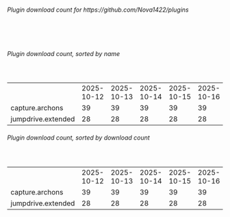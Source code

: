 <h6>Plugin download count for https://github.com/Nova1422/plugins</h6><br>
<br>
<h6>Plugin download count, sorted by name</h6><sub><sup><br>
<table>
	<tr>
		<td></td>
		<td>2025-10-12</td>
		<td>2025-10-13</td>
		<td>2025-10-14</td>
		<td>2025-10-15</td>
		<td>2025-10-16</td>
		<td>2025-10-17</td>
		<td>2025-10-18</td>
		<td>today +</td>
	</tr>
	<tr>
		<td>capture.archons</td>
		<td>39</td>
		<td>39</td>
		<td>39</td>
		<td>39</td>
		<td>39</td>
		<td>39</td>
		<td>41</td>
		<td>+ 2</td>
	</tr>
	<tr>
		<td>jumpdrive.extended</td>
		<td>28</td>
		<td>28</td>
		<td>28</td>
		<td>28</td>
		<td>28</td>
		<td>28</td>
		<td>30</td>
		<td>+ 2</td>
	</tr>
</table>
</sub></sup>
<h6>Plugin download count, sorted by download count</h6><sub><sup><br>
<table>
	<tr>
		<td></td>
		<td>2025-10-12</td>
		<td>2025-10-13</td>
		<td>2025-10-14</td>
		<td>2025-10-15</td>
		<td>2025-10-16</td>
		<td>2025-10-17</td>
		<td>2025-10-18</td>
		<td>today +</td>
	</tr>
	<tr>
		<td>capture.archons</td>
		<td>39</td>
		<td>39</td>
		<td>39</td>
		<td>39</td>
		<td>39</td>
		<td>39</td>
		<td>41</td>
		<td>+ 2</td>
	</tr>
	<tr>
		<td>jumpdrive.extended</td>
		<td>28</td>
		<td>28</td>
		<td>28</td>
		<td>28</td>
		<td>28</td>
		<td>28</td>
		<td>30</td>
		<td>+ 2</td>
	</tr>
</table>
</sub></sup>
